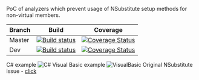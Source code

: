 PoC of analyzers which prevent usage of NSubstitute setup methods for non-virtual members.

| Branch        | Build           | Coverage  |
| ------------- |-------------| -----|
| Master      | [![Build status](https://ci.appveyor.com/api/projects/status/ebn5o6nh19306guf/branch/master?svg=true)](https://ci.appveyor.com/project/tpodolak/nsubstitute-analyzers-jnkoh/branch/master)      |   [![Coverage Status](https://coveralls.io/repos/github/nsubstitute/NSubstitute.Analyzers/badge.svg?branch=master)](https://coveralls.io/github/nsubstitute/NSubstitute.Analyzers?branch=master) |
| Dev      | [![Build status](https://ci.appveyor.com/api/projects/status/ebn5o6nh19306guf/branch/dev?svg=true)](https://ci.appveyor.com/project/tpodolak/nsubstitute-analyzers-jnkoh/branch/dev)      |   [![Coverage Status](https://coveralls.io/repos/github/nsubstitute/NSubstitute.Analyzers/badge.svg?branch=dev)](https://coveralls.io/github/nsubstitute/NSubstitute.Analyzers?branch=dev) |


C# example
![C#](https://i.imgur.com/BK06j1U.png)
Visual Basic example
![VisualBasic](https://i.imgur.com/SS9ZJds.png)
Original NSubstitute issue - [click](https://github.com/nsubstitute/NSubstitute/issues/328)
